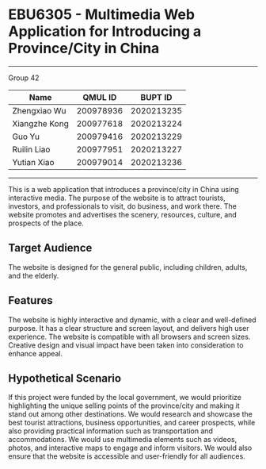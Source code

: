 # EBU6305 - Multimedia Web Application for Introducing a Province/City in China

---
Group 42

| Name          | QMUL ID   | BUPT ID    |
| ------------- | --------- | ---------- |
| Zhengxiao Wu  | 200978936 | 2020213235 |
| Xiangzhe Kong | 200977618 | 2020213224 |
| Guo Yu        | 200979416 | 2020213229 |
| Ruilin Liao   | 200977951 | 2020213227 |
| Yutian Xiao   | 200979014 | 2020213236 |

---

This is a web application that introduces a province/city in China using interactive media. The purpose of the website is to attract tourists, investors, and professionals to visit, do business, and work there. The website promotes and advertises the scenery, resources, culture, and prospects of the place.

## Target Audience

The website is designed for the general public, including children, adults, and the elderly.

## Features

The website is highly interactive and dynamic, with a clear and well-defined purpose. It has a clear structure and screen layout, and delivers high user experience. The website is compatible with all browsers and screen sizes. Creative design and visual impact have been taken into consideration to enhance appeal.

## Hypothetical Scenario

If this project were funded by the local government, we would prioritize highlighting the unique selling points of the province/city and making it stand out among other destinations. We would research and showcase the best tourist attractions, business opportunities, and career prospects, while also providing practical information such as transportation and accommodations. We would use multimedia elements such as videos, photos, and interactive maps to engage and inform visitors. We would also ensure that the website is accessible and user-friendly for all audiences.
